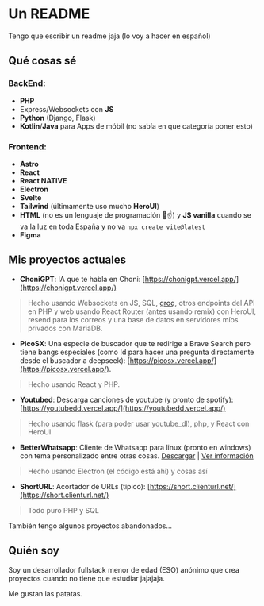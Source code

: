 # Un README

Tengo que escribir un readme jaja (lo voy a hacer en español)

## Qué cosas sé
### BackEnd:
- **PHP**
- Express/Websockets con **JS**
- **Python** (Django, Flask)
- **Kotlin**/**Java** para Apps de móbil (no sabía en que categoría poner esto)

### Frontend:
- **Astro**
- **React**
- **React NATIVE**
- **Electron**
- **Svelte**
- **Tailwind** (últimamente uso mucho **HeroUI**)
- **HTML** (no es un lenguaje de programación 🤡☝️) y **JS vanilla** cuando se va la luz en toda España y no va `npx create vite@latest`
- **Figma**

## Mis proyectos actuales
-  **ChoniGPT**: IA que te habla en Choni: [https://chonigpt.vercel.app/](https://chonigpt.vercel.app/)
> Hecho usando Websockets en JS, SQL, [groq](https://groq.com/), otros endpoints del API en PHP y web usando React Router (antes usando remix) con HeroUI, resend para los correos y una base de datos en servidores míos privados con MariaDB.

- **PicoSX**: Una especie de buscador que te redirige a Brave Search pero tiene bangs especiales (como !d para hacer una pregunta directamente desde el buscador a deepseek): [https://picosx.vercel.app/](https://picosx.vercel.app/).
> Hecho usando React y PHP.

-  **Youtubed**: Descarga canciones de youtube (y pronto de spotify): [https://youtubedd.vercel.app/](https://youtubedd.vercel.app/)
> Hecho usando flask (para poder usar youtube_dl), php, y React con HeroUI

- **BetterWhatsapp**: Cliente de Whatsapp para linux (pronto en windows) con tema personalizado entre otras cosas. [Descargar](https://github.com/pico190/betterwhatsapp/releases/tag/v1.4.5) | [Ver información](https://github.com/pico190/betterwhatsapp)
> Hecho usando Electron (el código está ahi) y cosas así

-  **ShortURL**: Acortador de URLs (típico): [https://short.clienturl.net/](https://short.clienturl.net/)
>Todo puro PHP y SQL

También tengo algunos proyectos abandonados...

## Quién soy
Soy un desarrollador fullstack menor de edad (ESO) anónimo que crea proyectos cuando no tiene que estudiar jajajaja.

Me gustan las patatas.

